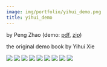 ```yaml
---
image: img/portfolio/yihui_demo.png
title: yihui_demo
---
```


by Peng Zhao (demo: [pdf](https://github.com/pzhaonet/bookdownplus/raw/master/inst2/yihui_demo/showcase/yihui_demo.pdf), [zip](https://github.com/pzhaonet/bookdownplus/raw/master/inst/templates/yihui_demo.zip))

the original demo book by Yihui Xie

<!--more-->

![](https://github.com/pzhaonet/bookdownplus/raw/master/inst2/yihui_demo/showcase/cover.png)
![](https://github.com/pzhaonet/bookdownplus/raw/master/inst2/yihui_demo/showcase/yihui_demo10.png)
![](https://github.com/pzhaonet/bookdownplus/raw/master/inst2/yihui_demo/showcase/yihui_demo11.png)
![](https://github.com/pzhaonet/bookdownplus/raw/master/inst2/yihui_demo/showcase/yihui_demo12.png)
![](https://github.com/pzhaonet/bookdownplus/raw/master/inst2/yihui_demo/showcase/yihui_demo13.png)
![](https://github.com/pzhaonet/bookdownplus/raw/master/inst2/yihui_demo/showcase/yihui_demo15.png)
![](https://github.com/pzhaonet/bookdownplus/raw/master/inst2/yihui_demo/showcase/yihui_demo3.png)
![](https://github.com/pzhaonet/bookdownplus/raw/master/inst2/yihui_demo/showcase/yihui_demo5.png)
![](https://github.com/pzhaonet/bookdownplus/raw/master/inst2/yihui_demo/showcase/yihui_demo7.png)


